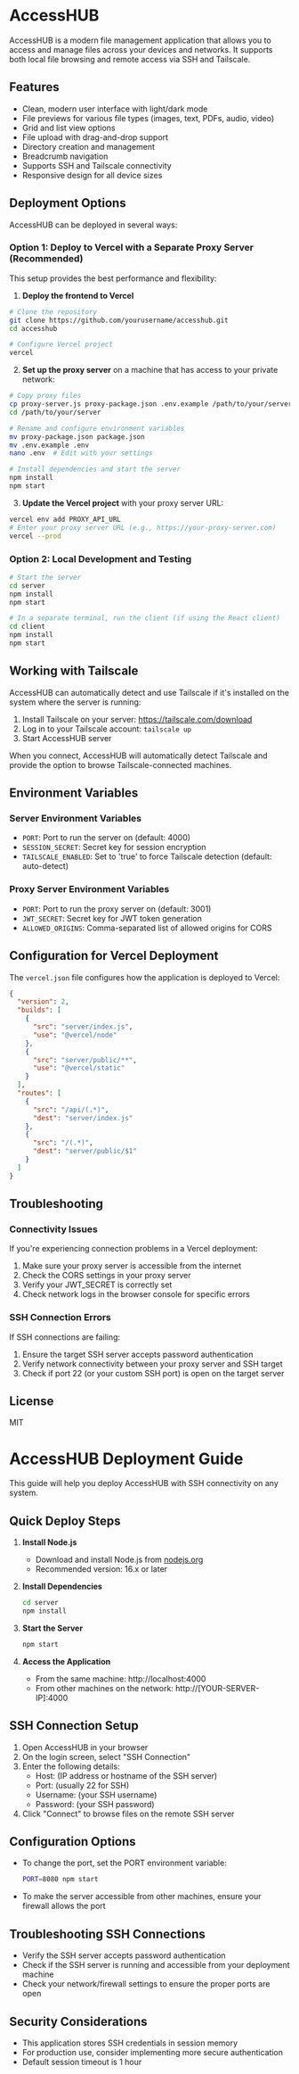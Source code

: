 # AccessHUB

AccessHUB is a modern file management application that allows you to access and manage files across your devices and networks. It supports both local file browsing and remote access via SSH and Tailscale.

## Features

- Clean, modern user interface with light/dark mode
- File previews for various file types (images, text, PDFs, audio, video)
- Grid and list view options
- File upload with drag-and-drop support
- Directory creation and management
- Breadcrumb navigation
- Supports SSH and Tailscale connectivity
- Responsive design for all device sizes

## Deployment Options

AccessHUB can be deployed in several ways:

### Option 1: Deploy to Vercel with a Separate Proxy Server (Recommended)

This setup provides the best performance and flexibility:

1. **Deploy the frontend to Vercel**

```bash
# Clone the repository
git clone https://github.com/yourusername/accesshub.git
cd accesshub

# Configure Vercel project
vercel
```

2. **Set up the proxy server** on a machine that has access to your private network:

```bash
# Copy proxy files
cp proxy-server.js proxy-package.json .env.example /path/to/your/server/
cd /path/to/your/server

# Rename and configure environment variables
mv proxy-package.json package.json
mv .env.example .env
nano .env  # Edit with your settings

# Install dependencies and start the server
npm install
npm start
```

3. **Update the Vercel project** with your proxy server URL:

```bash
vercel env add PROXY_API_URL
# Enter your proxy server URL (e.g., https://your-proxy-server.com)
vercel --prod
```

### Option 2: Local Development and Testing

```bash
# Start the server
cd server
npm install
npm start

# In a separate terminal, run the client (if using the React client)
cd client
npm install
npm start
```

## Working with Tailscale

AccessHUB can automatically detect and use Tailscale if it's installed on the system where the server is running:

1. Install Tailscale on your server: https://tailscale.com/download
2. Log in to your Tailscale account: `tailscale up`
3. Start AccessHUB server

When you connect, AccessHUB will automatically detect Tailscale and provide the option to browse Tailscale-connected machines.

## Environment Variables

### Server Environment Variables

- `PORT`: Port to run the server on (default: 4000)
- `SESSION_SECRET`: Secret key for session encryption
- `TAILSCALE_ENABLED`: Set to 'true' to force Tailscale detection (default: auto-detect)

### Proxy Server Environment Variables

- `PORT`: Port to run the proxy server on (default: 3001)
- `JWT_SECRET`: Secret key for JWT token generation
- `ALLOWED_ORIGINS`: Comma-separated list of allowed origins for CORS

## Configuration for Vercel Deployment

The `vercel.json` file configures how the application is deployed to Vercel:

```json
{
  "version": 2,
  "builds": [
    {
      "src": "server/index.js",
      "use": "@vercel/node"
    },
    {
      "src": "server/public/**",
      "use": "@vercel/static"
    }
  ],
  "routes": [
    {
      "src": "/api/(.*)",
      "dest": "server/index.js"
    },
    {
      "src": "/(.*)",
      "dest": "server/public/$1"
    }
  ]
}
```

## Troubleshooting

### Connectivity Issues

If you're experiencing connection problems in a Vercel deployment:

1. Make sure your proxy server is accessible from the internet
2. Check the CORS settings in your proxy server
3. Verify your JWT_SECRET is correctly set
4. Check network logs in the browser console for specific errors

### SSH Connection Errors

If SSH connections are failing:

1. Ensure the target SSH server accepts password authentication
2. Verify network connectivity between your proxy server and SSH target
3. Check if port 22 (or your custom SSH port) is open on the target server

## License

MIT 

# AccessHUB Deployment Guide

This guide will help you deploy AccessHUB with SSH connectivity on any system.

## Quick Deploy Steps

1. **Install Node.js**
   - Download and install Node.js from [nodejs.org](https://nodejs.org/)
   - Recommended version: 16.x or later

2. **Install Dependencies**
   ```bash
   cd server
   npm install
   ```

3. **Start the Server**
   ```bash
   npm start
   ```

4. **Access the Application**
   - From the same machine: http://localhost:4000
   - From other machines on the network: http://[YOUR-SERVER-IP]:4000

## SSH Connection Setup

1. Open AccessHUB in your browser
2. On the login screen, select "SSH Connection"
3. Enter the following details:
   - Host: (IP address or hostname of the SSH server)
   - Port: (usually 22 for SSH)
   - Username: (your SSH username)
   - Password: (your SSH password)
4. Click "Connect" to browse files on the remote SSH server

## Configuration Options

- To change the port, set the PORT environment variable:
  ```bash
  PORT=8080 npm start
  ```

- To make the server accessible from other machines, ensure your firewall allows the port

## Troubleshooting SSH Connections

- Verify the SSH server accepts password authentication
- Check if the SSH server is running and accessible from your deployment machine
- Check your network/firewall settings to ensure the proper ports are open

## Security Considerations

- This application stores SSH credentials in session memory
- For production use, consider implementing more secure authentication
- Default session timeout is 1 hour 